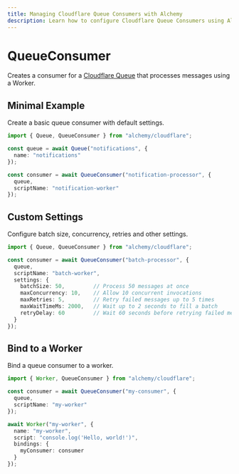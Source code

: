 ```yaml
---
title: Managing Cloudflare Queue Consumers with Alchemy
description: Learn how to configure Cloudflare Queue Consumers using Alchemy to process messages from your Cloudflare Queues.
---
```


# QueueConsumer

Creates a consumer for a [Cloudflare Queue](https://developers.cloudflare.com/queues/platform/consumers/) that processes messages using a Worker.

## Minimal Example

Create a basic queue consumer with default settings.

```ts
import { Queue, QueueConsumer } from "alchemy/cloudflare";

const queue = await Queue("notifications", {
  name: "notifications"
});

const consumer = await QueueConsumer("notification-processor", {
  queue,
  scriptName: "notification-worker"
});
```

## Custom Settings

Configure batch size, concurrency, retries and other settings.

```ts
import { Queue, QueueConsumer } from "alchemy/cloudflare";

const consumer = await QueueConsumer("batch-processor", {
  queue,
  scriptName: "batch-worker", 
  settings: {
    batchSize: 50,         // Process 50 messages at once
    maxConcurrency: 10,    // Allow 10 concurrent invocations
    maxRetries: 5,         // Retry failed messages up to 5 times
    maxWaitTimeMs: 2000,   // Wait up to 2 seconds to fill a batch
    retryDelay: 60         // Wait 60 seconds before retrying failed messages
  }
});
```

## Bind to a Worker

Bind a queue consumer to a worker.

```ts
import { Worker, QueueConsumer } from "alchemy/cloudflare";

const consumer = await QueueConsumer("my-consumer", {
  queue,
  scriptName: "my-worker"
});

await Worker("my-worker", {
  name: "my-worker",
  script: "console.log('Hello, world!')",
  bindings: {
    myConsumer: consumer
  }
});
```